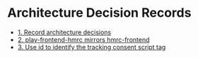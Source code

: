 # Architecture Decision Records

* [1. Record architecture decisions](0001-record-architecture-decisions.md)
* [2. play-frontend-hmrc mirrors hmrc-frontend](0002-play-frontend-hmrc-mirrors-hmrc-frontend.md)
* [3. Use id to identify the tracking consent script tag](0003-use-id-and-data-attributes-for-configuration.md)

